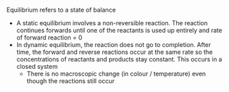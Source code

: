 Equilibrium refers to a state of balance
- A static equilibrium involves a non-reversible reaction. The reaction continues forwards until one of the reactants is used up entirely and rate of forward reaction = 0
- In dynamic equilibrium, the reaction does not go to completion. After time, the forward and reverse reactions occur at the same rate so the concentrations of reactants and products stay constant. This occurs in a closed system
	- There is no macroscopic change (in colour / temperature) even though the reactions still occur